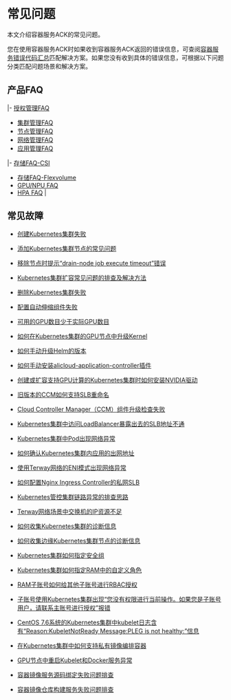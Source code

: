 # 常见问题

本文介绍容器服务ACK的常见问题。

您在使用容器服务ACK时如果收到容器服务ACK返回的错误信息，可查阅[容器服务错误代码汇总](https://error-center.aliyun.com/status/product/Cos?spm=5176.10421674.home.7.7e36ebed2QyP5P)匹配解决方案。如果您没有收到具体的错误信息，可根据以下问题分类匹配问题场景和解决方案。

## 产品FAQ

|-   [授权管理FAQ](/intl.zh-CN/Kubernetes集群用户指南/授权管理/授权管理FAQ.md)
-   [集群管理FAQ](/intl.zh-CN/Kubernetes集群用户指南/集群管理/集群管理FAQ.md)
-   [节点管理FAQ](/intl.zh-CN/Kubernetes集群用户指南/节点与节点池/节点管理FAQ.md)
-   [网络管理FAQ](/intl.zh-CN/Kubernetes集群用户指南/网络管理/网络管理FAQ.md)
-   [应用管理FAQ](/intl.zh-CN/Kubernetes集群用户指南/应用管理/应用管理FAQ.md)

|-   [存储FAQ-CSI](/intl.zh-CN/Kubernetes集群用户指南/存储管理-CSI/存储FAQ-CSI.md)
-   [存储FAQ-Flexvolume](/intl.zh-CN/Kubernetes集群用户指南/存储管理-Flexvolume/存储FAQ-Flexvolume.md)
-   [GPU/NPU FAQ](/intl.zh-CN/Kubernetes集群用户指南/GPU/NPU管理/常见问题.md)
-   [HPA FAQ](/intl.zh-CN/Kubernetes集群用户指南/弹性伸缩/HPA常见问题与诊断.md) |

## 常见故障



-   [创建Kubernetes集群失败]()
-   [添加Kubernetes集群节点的常见问题]()
-   [移除节点时提示“drain-node job execute timeout”错误]()
-   [Kubernetes集群扩容常见问题的排查及解决方法]()
-   [删除Kubernetes集群失败]()

-   [配置自动伸缩组件失败]()
-   [可用的GPU数目少于实际GPU数目]()
-   [如何在Kubernetes集群的GPU节点中升级Kernel]()
-   [如何手动升级Helm的版本]()
-   [如何手动安装alicloud-application-controller插件]()
-   [创建或扩容支持GPU计算的Kubernetes集群时如何安装NVIDIA驱动]()
-   [旧版本的CCM如何支持SLB重命名]()
-   [Cloud Controller Manager（CCM）组件升级检查失败]()

-   [Kubernetes集群中访问LoadBalancer暴露出去的SLB地址不通]()
-   [Kubernetes集群中Pod出现网络异常]()
-   [如何确认Kubernetes集群内应用的出网地址]()
-   [使用Terway网络的ENI模式出现网络异常]()
-   [如何配置Nginx Ingress Controller的私网SLB]()
-   [Kubernetes管控集群链路异常的排查思路]()
-   [Terway网络场景中交换机的IP资源不足]()

-   [如何收集Kubernetes集群的诊断信息]()
-   [如何收集边缘Kubernetes集群节点的诊断信息]()
-   [Kubernetes集群如何指定安全组]()
-   [Kubernetes集群如何指定RAM中的自定义角色]()
-   [RAM子账号如何给其他子账号进行RBAC授权]()
-   [子账号使用Kubernetes集群出现“您没有权限进行当前操作。如果您是子账号用户，请联系主账号进行授权”报错]()
-   [CentOS 7.6系统的Kubernetes集群中kubelet日志含有“Reason:KubeletNotReady Message:PLEG is not healthy:”信息]()

-   [在Kubernetes集群中如何支持私有镜像编排容器]()
-   [GPU节点中重启Kubelet和Docker服务异常]()
-   [容器镜像服务源码绑定失败问题排查]()
-   [容器镜像仓库构建服务失败问题排查]()

